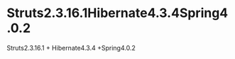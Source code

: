 Struts2.3.16.1Hibernate4.3.4Spring4.0.2
=======================================

Struts2.3.16.1 + Hibernate4.3.4 +Spring4.0.2
